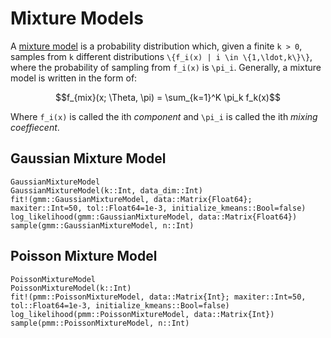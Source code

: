 # Mixture Models

A [mixture model](http://en.wikipedia.org/wiki/Mixture_model) is a probability distribution which, given a finite ``k > 0``, samples from ``k`` different distributions `` \{f_i(x) | i \in \{1,\ldot,k\}\} ``, where the probability of sampling from ``f_i(x)`` is ``\pi_i``. Generally, a mixture model is written in the form of:

```math
f_{mix}(x; \Theta, \pi) = \sum_{k=1}^K \pi_k f_k(x)
```

Where ``f_i(x)`` is called the ith *component* and ``\pi_i`` is called the ith *mixing coeffiecent*.



## Gaussian Mixture Model
```@docs
GaussianMixtureModel
GaussianMixtureModel(k::Int, data_dim::Int)
fit!(gmm::GaussianMixtureModel, data::Matrix{Float64}; maxiter::Int=50, tol::Float64=1e-3, initialize_kmeans::Bool=false)
log_likelihood(gmm::GaussianMixtureModel, data::Matrix{Float64})
sample(gmm::GaussianMixtureModel, n::Int)
```

## Poisson Mixture Model
```@docs
PoissonMixtureModel
PoissonMixtureModel(k::Int)
fit!(pmm::PoissonMixtureModel, data::Matrix{Int}; maxiter::Int=50, tol::Float64=1e-3, initialize_kmeans::Bool=false)
log_likelihood(pmm::PoissonMixtureModel, data::Matrix{Int})
sample(pmm::PoissonMixtureModel, n::Int)
```